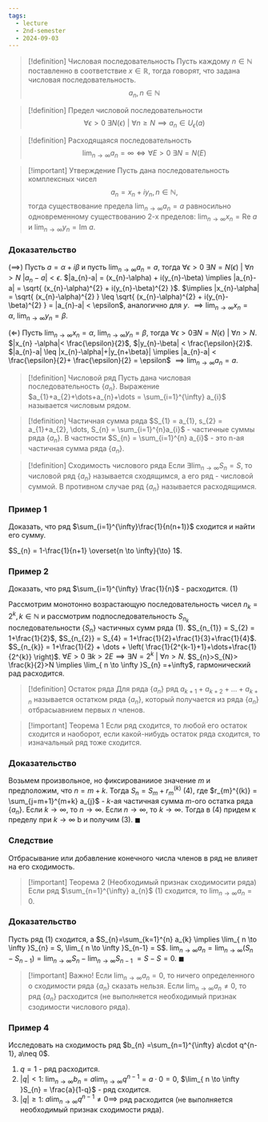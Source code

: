 ```yaml
---
tags:
  - lecture
  - 2nd-semester
  - 2024-09-03
---
```

> [!definition] Числовая последовательность
> Пусть каждому $n \in \mathbb{N}$ поставленно в соответствие $x \in \mathbb{R}$, тогда говорят, что задана числовая последовательность.
> $$a_{n}, n \in \mathbb{N}$$

> [!definition] Предел числовой последовательности
> $$\forall\epsilon > 0 \ \exists N(\epsilon) \ | \ \forall n \geq N \implies a_n \in U_\epsilon(a)$$

> [!definition] Расходящаяся последовательность
> $$\lim_{ n \to \infty } a_{n} = \infty \iff \forall E > 0 \ \exists N = N(E)$$
> 


> [!important] Утверждение
> Пусть дана последовательность комплексных чисел
> $$a_{n}=x_{n} + iy_{n}, n \in \mathbb{N},$$
> тогда существование предела $\lim_{ n \to \infty } a_{n} = a$ равносильно одновременному существованию 2-х пределов: $\lim_{ n \to \infty } x_{n} = \mathrm{Re} \ a$ и $\lim_{ n \to \infty } y_{n} = \mathrm{Im} \ a$.

### Доказательство

$(\implies)$ Пусть $a = \alpha + i\beta$ и пусть $\lim_{ n \to \infty } a_{n} = a$, тогда $\forall \epsilon > 0 \ \exists N = N(\epsilon) \ | \ \forall n > N \ |a_{n}-a|<\epsilon$. $|a_{n}-a| = (x_{n}-\alpha) + i(y_{n}-\beta) \implies |a_{n}-a| = \sqrt{ (x_{n}-\alpha)^{2} + i(y_{n}-\beta)^{2} }$.
$\implies |x_{n}-\alpha| = \sqrt{ (x_{n}-\alpha)^{2} } \leq \sqrt{ (x_{n}-\alpha)^{2} + i(y_{n}-\beta)^{2} } = |a_{n}-a| < \epsilon$, аналогично для $y$. $\implies \lim_{ n \to \infty }x_{n} = \alpha, \ \lim_{ n \to \infty } y_{n} = \beta$. 

$(\Longleftarrow)$ Пусть $\lim_{ n \to \infty } x_{n} = \alpha, \ \lim_{ n \to \infty }y_{n} = \beta$, тогда $\forall \epsilon>0 \exists N = N(\epsilon) \ | \ \forall n > N$. $|x_{n} -\alpha|< \frac{\epsilon}{2}$, $|y_{n}-\beta| < \frac{\epsilon}{2}$. $|a_{n}-a| \leq |x_{n}-\alpha|+|y_{n+\beta}| \implies |a_{n}-a| < \frac{\epsilon}{2}+ \frac{\epsilon}{2} = \epsilon$ $\implies \lim_{ n \to \infty }a_{n}=a$.

> [!definition] Числовой ряд
> Пусть дана числовая последовательность $\{a_{n}\}$. Выражение $a_{1}+a_{2}+\dots+a_{n}+\dots = \sum_{i=1}^{\infty} a_{i}$ называется числовым рядом.
> 

> [!definition] Частичная сумма ряда
> $S_{1} = a_{1}, s_{2} = a_{1}+a_{2}, \dots, S_{n} = \sum_{i=1}^{n}a_{i}$ - частичные суммы ряда $\{ a_{n} \}$.
> В частности $S_{n} = \sum_{i=1}^{n} a_{i}$ - это n-ая частичная сумма ряда $\{ a_{n} \}$.

> [!definition] Сходимость числового ряда
> Если $\exists \lim_{ n \to \infty } S_{n} = S$, то числовой ряд $\{ a_{n} \}$ называется сходящимся, а его ряд - числовой суммой. В противном случае ряд $\{ a_{n} \}$ называется расходящимся. 
> 

### Пример 1

Доказать, что ряд $\sum_{i=1}^{\infty}\frac{1}{n(n+1)}$ сходится и найти его сумму.

$S_{n} = 1-\frac{1}{n+1} \overset{n \to \infty}{\to} 1$.

### Пример 2

Доказать, что ряд $\sum_{i=1}^{\infty} \frac{1}{n}$ - расходится. (1)

Рассмотрим монотонно возрастающую последовательность чисел $n_{k}=2^{k}, k \in \mathbb{N}$ и рассмотрим подпоследовательность $S_{n_{k}}$ последовательности $\{ S_{n} \}$ частичных сумм ряда (1).
$S_{n_{1}} = S_{2} = 1+\frac{1}{2}$, $S_{n_{2}} = S_{4} = 1+\frac{1}{2}+\frac{1}{3}+\frac{1}{4}$. $S_{n_{k}} = 1+\frac{1}{2} + \dots + \left( \frac{1}{2^{k-1}+1}+\dots+\frac{1}{2^{k}} \right)$.
$\forall E > 0 \ \exists k >2E \implies \exists N = 2^{k} \ | \ \forall n > N$. $S_{n}>S_{N}> \frac{k}{2}>N \implies \lim_{ n \to \infty }S_{n} =+\infty$, гармонический рад расходится.

> [!definition] Остаток ряда
> Для ряда $\{ a_{n} \}$ ряд $a_{k+1}+a_{k+2}+\dots+a_{k+n}$ называется остатком ряда $\{ a_{n} \}$, который получается из ряда $\{ a_{n} \}$ отбрасыавнием первых $n$ членов.

> [!important] Теорема 1
> Если ряд сходится, то любой его остаток сходится и наоборот, если какой-нибудь остаток ряда сходится, то изначальный ряд тоже сходится.

### Доказательство

Возьмем произвольное, но фиксированииое значение $m$ и предположим, что $n = m+k$. Тогда $S_{n}=S_{m}+r_{m}^{(k)}$ (4), где $r_{m}^{(k)} = \sum_{j=m+1}^{m+k} a_{j}$ - $k$-ая частичная сумма $m$-ого остатка ряда $\{ a_{n} \}$.
Если $k \to \infty$, то $n\to \infty$.
Если $n \to \infty$, то $k\to \infty$.
Тогда в (4) придем к пределу при $k\to \infty$ b и получим (3). $\blacksquare$

### Cледствие

Отбрасывание или добавление конечного числа членов в ряд не влияет на его сходимость.

> [!important] Теорема 2 (Необходимый признак сходимосити ряда)
> Если ряд $\sum_{n=1}^{\infty} a_{n}$ (1) сходится, то $\lim_{ n \to \infty } a_{n}=0$.

### Доказательство

Пусть ряд (1) сходится, а $S_{n}=\sum_{k=1}^{n} a_{k} \implies \lim_{ n \to \infty }S_{n} = S, \lim_{ n \to \infty }S_{n-1} = S$. $\lim_{ n \to \infty } a_{n} = \lim_{ n \to \infty } (S_{n}-S_{n-1}) = \lim_{ n \to \infty }S_{n} - \lim_{ n \to \infty }S_{n-1}$ $= S-S = 0$. $\blacksquare$

> [!important] Важно!
> Если $\lim_{ n \to \infty } a_{n} = 0$, то ничего определенного о сходимости ряда $\{ a_{n} \}$ сказать нельзя.
> Если $\lim_{ n \to \infty } a_{n} \neq 0$, то ряд $\{ a_{n} \}$ расходится (не выполняется необходимый признак сзодимости числового ряда).

### Пример 4

Исследовать на сходимость ряд $b_{n} =\sum_{n=1}^{\infty} a\cdot q^{n-1}, a\neq 0$.

1. $q=1$ - ряд расходится.
2. $|q|<1$: $\lim_{ n \to \infty } b_{n} = a\lim_{ n \to \infty }q^{n-1}=a\cdot 0 = 0$, $\lim_{ n \to \infty }S_{n} = \frac{a}{1-q}$ - ряд сходится.
3. $|q|\geq 1$: $a\lim_{ n \to \infty }q^{n-1} \neq 0\implies$ ряд расходится (не выполняется необходимый признак сходимости ряда). 

